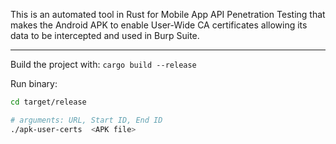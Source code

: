 This is an automated tool in Rust for Mobile App API Penetration Testing that makes the Android APK to enable User-Wide CA certificates allowing its data to be intercepted and used in Burp Suite.

---

Build the project with:
`cargo build --release`

Run binary:
```bash
cd target/release

# arguments: URL, Start ID, End ID
./apk-user-certs  <APK file>

```